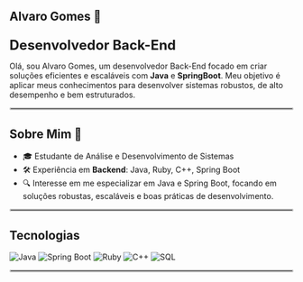 ## Alvaro Gomes 👋

<p style="font-size: 24px; font-weight: bold; margin-bottom: 0;"><b>Desenvolvedor Back-End</b></p>

Olá, sou Alvaro Gomes, um desenvolvedor Back-End focado em criar soluções eficientes e escaláveis com <b>Java</b> e <b>SpringBoot</b>. Meu objetivo é aplicar meus conhecimentos para desenvolver sistemas robustos, de alto desempenho e bem estruturados.

<hr style="border: 2px solid #ccc; border-radius: 5px;">

## Sobre Mim 🚀

- 🎓 Estudante de Análise e Desenvolvimento de Sistemas
- 🛠️ Experiência em <b>Backend</b>: Java, Ruby, C++, Spring Boot
- 🔍 Interesse em me especializar em Java e Spring Boot, focando em soluções robustas, escaláveis e boas práticas de desenvolvimento.

<hr style="border: 2px solid #ccc; border-radius: 5px;">

## Tecnologias

  ![Java](https://img.icons8.com/ios/50/000000/java-coffee-cup-logo.png)
  ![Spring Boot](https://img.icons8.com/color/48/spring-logo.png)
  ![Ruby](https://img.icons8.com/color/48/ruby-programming-language.png)
  ![C++](https://img.icons8.com/color/48/c-plus-plus-logo.png)
  ![SQL](https://img.icons8.com/fluency/48/sql.png)

<hr style="border: 2px solid #ccc; border-radius: 5px;">
<!--
**alvarofgomes/alvarofgomes** is a ✨ _special_ ✨ repository because its `README.md` (this file) appears on your GitHub profile.

Here are some ideas to get you started:

- 🔭 I’m currently working on ...
- 🌱 I’m currently learning ...
- 👯 I’m looking to collaborate on ...
- 🤔 I’m looking for help with ...
- 💬 Ask me about ...
- 📫 How to reach me: ...
- 😄 Pronouns: ...
- ⚡ Fun fact: ...
-->
